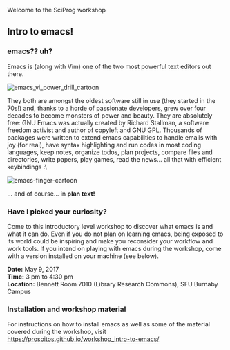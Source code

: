 Welcome to the SciProg workshop
## Intro to emacs!

### emacs?? uh?

Emacs is (along with Vim) one of the two most powerful text editors out there. 


![emacs_vi_power_drill_cartoon](https://cloud.githubusercontent.com/assets/4634851/24690470/d2a36b54-1981-11e7-9995-5a552c2d8b5e.png)


They both are amongst the oldest software still in use (they started in the 70s!) and, thanks to a horde of passionate developers, grew over four decades to become monsters of power and beauty. They are absolutely free: GNU Emacs was actually created by Richard Stallman, a software freedom activist and author of copyleft and GNU GPL. Thousands of packages were written to extend emacs capabilities to handle emails with joy (for real), have syntax highlighting and run codes in most coding languages, keep notes, organize todos, plan projects, compare files and directories, write papers, play games, read the news... all that with efficient keybindings :\
  
  
![emacs-finger-cartoon](https://cloud.githubusercontent.com/assets/4634851/24690468/d00bb8b0-1981-11e7-9f1e-d5b88729f7fc.png)
  
  
... and of course... in **plan text!**
  
  
### Have I picked your curiosity?

Come to this introductory level workshop to discover what emacs is and what it can do. Even if you do not plan on learning emacs, being exposed to its world could be inspiring and make you reconsider your workflow and work tools. If you intend on playing with emacs during the workshop, come with a version installed on your machine (see below).

**Date:** May 9, 2017  
**Time:** 3 pm to 4:30 pm  
**Location:** Bennett Room 7010 (Library Research Commons), SFU Burnaby Campus
  
  
### Installation and workshop material

For instructions on how to install emacs as well as some of the material covered during the workshop, visit https://prosoitos.github.io/workshop_intro-to-emacs/
